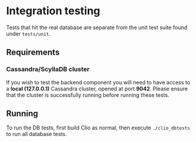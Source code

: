 # Integration testing

Tests that hit the real database are separate from the unit test suite found under `tests/unit`.

## Requirements
### Cassandra/ScyllaDB cluster
If you wish to test the backend component you will need to have access to a **local (127.0.0.1)** Cassandra cluster, opened at port **9042**. Please ensure that the cluster is successfully running before running these tests.

## Running
To run the DB tests, first build Clio as normal, then execute `./clio_dbtests` to run all database tests.
